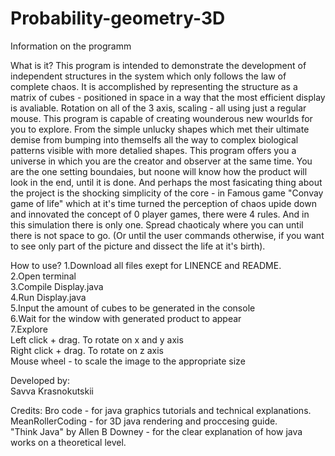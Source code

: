# Probability-geometry-3D
Information on the programm

What is it?
This program is intended to demonstrate the development of independent structures in the system which only follows the law of complete chaos. It is accomplished by representing the structure as a matrix of cubes - positioned in space in a way that the most efficient display is avaliable. Rotation on all of the 3 axis, scaling - all using just a regular mouse. This program is capable of creating wounderous new wourlds for you to explore. From the simple unlucky shapes which met their ultimate demise from bumping into themselfs all the way to complex biological patterns visible with more detalied shapes. This program offers you a universe in which you are the creator and observer at the same time. You are the one setting boundaies, but noone will know how the product will look in the end, until it is done. And perhaps the most fasicating thing about the project is the shocking simplicity of the core - in Famous game "Convay game of life" which at it's time turned the perception of chaos upide down and innovated the concept of 0 player games, there were 4 rules. And in this simulation there is only one. Spread chaoticaly where you can until there is not space to go. (Or until the user commands otherwise, if you want to see only part of the picture and dissect the life at it's birth).

How to use?
1.Download all files exept for LINENCE and README.                                                                                                               
2.Open terminal                                                                                                                                               
3.Compile Display.java                                                                                                                         
4.Run Display.java                                                                                                                                    
5.Input the amount of cubes to be generated in the console                                                                                                   
6.Wait for the window with generated product to appear                                                                                                   
7.Explore                                                                                                                         
Left click + drag. To rotate on x and y axis                                                                                                              
Right click + drag. To rotate on z axis                                                                                                                         
Mouse wheel - to scale the image to the appropriate size                                                                                        

Developed by:                                                                                                                        
Savva Krasnokutskii                                                                                

Credits:
Bro code - for java graphics tutorials and technical explanations.                                                                                      
MeanRollerCoding - for 3D java rendering and proccesing guide.                                                                                    
"Think Java" by Allen B Downey - for the clear explanation of how java works on a theoretical level.                                                                    
